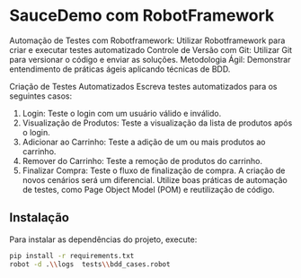 # SauceDemo com RobotFramework

Automação de Testes com Robotframework: Utilizar Robotframework para criar e executar testes automatizado
Controle de Versão com Git: Utilizar Git para versionar o código e enviar as soluções.
Metodologia Ágil: Demonstrar entendimento de práticas ágeis aplicando técnicas de BDD.

Criação de Testes Automatizados
Escreva testes automatizados para os seguintes casos:
1. Login: Teste o login com um usuário válido e inválido.
2. Visualização de Produtos: Teste a visualização da lista de produtos após o login.
3. Adicionar ao Carrinho: Teste a adição de um ou mais produtos ao carrinho.
4. Remover do Carrinho: Teste a remoção de produtos do carrinho.
5. Finalizar Compra: Teste o fluxo de finalização de compra.
A criação de novos cenários será um diferencial. Utilize boas práticas de automação de testes, como Page
Object Model (POM) e reutilização de código.

## Instalação

Para instalar as dependências do projeto, execute:

```bash
pip install -r requirements.txt
robot -d .\\logs  tests\\bdd_cases.robot
